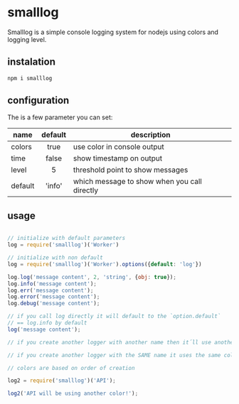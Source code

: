 # smalllog

Smalllog is a simple console logging system for nodejs using colors and logging level.

## instalation

```bash
npm i smalllog
```

## configuration

The is a few parameter you can set:

name   | default | description
----------|:--------:|-----------------------------------------
colors    | true    | use color in console output
time      | false   | show timestamp on output
level     | 5         | threshold point to show messages
default | 'info'   | which message to show when you call directly

## usage

```javascript

// initialize with default parameters
log = require('smalllog')('Worker')

// initialize with non default
log = require('smalllog')('Worker').options({default: 'log'})

log.log('message content', 2, 'string', {obj: true});
log.info('message content');
log.err('message content');
log.error('message content');
log.debug('message content');

// if you call log directly it will default to the `option.default`
// == log.info by default
log('message content');

// if you create another logger with another name then it´ll use another color

// if you create another logger with the SAME name it uses the same color

// colors are based on order of creation

log2 = require('smalllog')('API');

log2('API will be using another color!');

```
